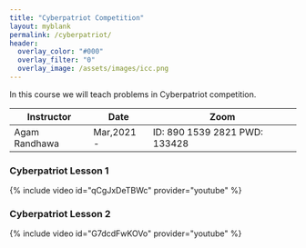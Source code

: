 ```yaml
---
title: "Cyberpatriot Competition"
layout: myblank
permalink: /cyberpatriot/
header:
  overlay_color: "#000"
  overlay_filter: "0"
  overlay_image: /assets/images/icc.png
---
```


In this course we will teach problems in Cyberpatriot competition.

| Instructor   | Date |  Zoom |
| ----------- | ----------- | ----------- |
| Agam Randhawa   | Mar,2021 -  | ID: 890 1539 2821 PWD: 133428|

### Cyberpatriot Lesson 1
{% include video id="qCgJxDeTBWc" provider="youtube" %}


### Cyberpatriot Lesson 2
{% include video id="G7dcdFwKOVo" provider="youtube" %}
